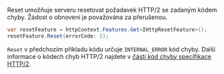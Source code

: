 Reset umožňuje serveru resetovat požadavek HTTP/2 se zadaným kódem chyby. Žádost o obnovení je považována za přerušenou.

```csharp
var resetFeature = httpContext.Features.Get<IHttpResetFeature>();
resetFeature.Reset(errorCode: 2);
```

`Reset` v předchozím příkladu kódu určuje `INTERNAL_ERROR` kód chyby. Další informace o kódech chyb HTTP/2 najdete v [části kód chyby specifikace HTTP/2](https://tools.ietf.org/html/rfc7540#page-50).